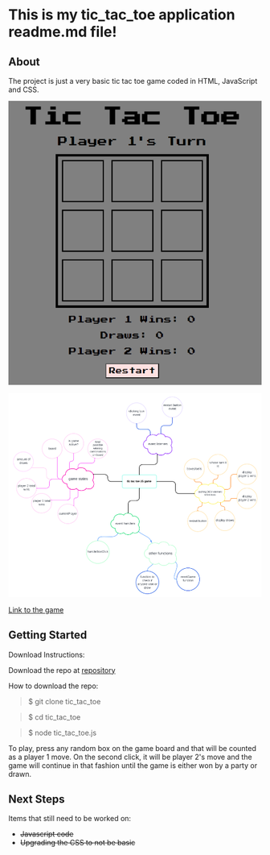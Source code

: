 # This is my tic_tac_toe application readme.md file!

## About
The project is just a very basic tic tac toe game coded in HTML, JavaScript and CSS.

![Screenshot of the game](image-1.png)

![Wireframe](image.png)

[Link to the game](https://yangzhie.github.io/tictactoe/)

## Getting Started
Download Instructions:

Download the repo at [repository](https://github.com/yangzhie/tictactoe)

How to download the repo:
> $ git clone tic_tac_toe

> $ cd tic_tac_toe

> $ node tic_tac_toe.js

To play, press any random box on the game board and that will be counted as a player 1 move.
On the second click, it will be player 2's move and the game will continue in that fashion until
the game is either won by a party or drawn.

## Next Steps
Items that still need to be worked on: 
- ~~Javascript code~~
- ~~Upgrading the CSS to not be basic~~